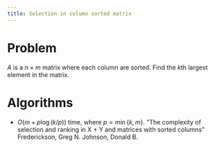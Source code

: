```yaml
---
title: Selection in column sorted matrix
---
```


# Problem
$A$ is a $n\times m$ matrix where each column are sorted. Find the $k$th largest element in the matrix.

# Algorithms

- $O(m+p\log(k/p))$ time, where $p=\min\{k,m\}$. "The complexity of selection and ranking in X + Y and matrices with sorted columns" Frederickson, Greg N. Johnson, Donald B.